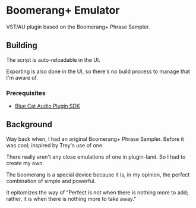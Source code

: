 # Boomerang+ Emulator

VST/AU plugin based on the Boomerang+ Phrase Sampler.

## Building

The script is auto-reloadable in the UI.

Exporting is also done in the UI, so there's no build process to manage that I'm aware of.

### Prerequisites

- [Blue Cat Audio Plugin SDK](https://www.bluecataudio.com/Doc/Product_PlugNScript/)


## Background

Way back when, I had an original Boomerang+ Phrase Sampler. Before it was cool; inspired by Trey's use of one.

There really aren't any close emulations of one in plugin-land. So I had to create my own.

The boomerang is a special device because it is, in my opinion, the perfect combination of simple and powerful.

It epitomizes the way of "Perfect is not when there is nothing more to add; rather, it is when there is nothing more to take away."
